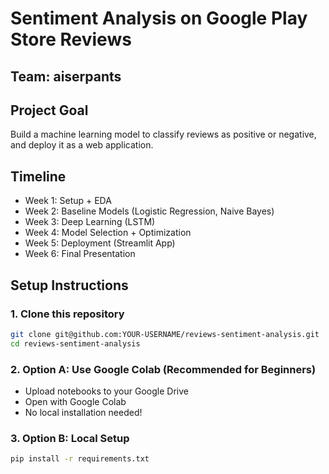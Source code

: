 # Sentiment Analysis on Google Play Store Reviews

## Team: aiserpants

## Project Goal
Build a machine learning model to classify reviews as positive or negative, and deploy it as a web application.

## Timeline
- Week 1: Setup + EDA
- Week 2: Baseline Models (Logistic Regression, Naive Bayes)
- Week 3: Deep Learning (LSTM)
- Week 4: Model Selection + Optimization
- Week 5: Deployment (Streamlit App)
- Week 6: Final Presentation

## Setup Instructions

### 1. Clone this repository
```bash
git clone git@github.com:YOUR-USERNAME/reviews-sentiment-analysis.git
cd reviews-sentiment-analysis
```

### 2. Option A: Use Google Colab (Recommended for Beginners)
- Upload notebooks to your Google Drive
- Open with Google Colab
- No local installation needed!

### 3. Option B: Local Setup
```bash
pip install -r requirements.txt
```
